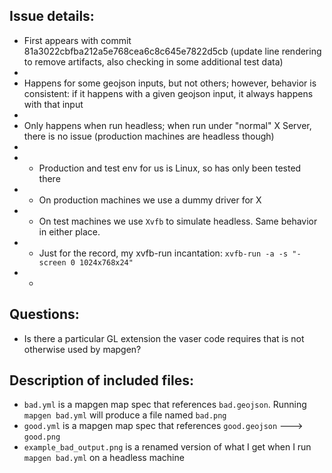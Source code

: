 
Issue details:
--------------

* First appears with commit 81a3022cbfba212a5e768cea6c8c645e7822d5cb  (update line rendering to remove artifacts, also checking in some additional test data)
* 
* Happens for some geojson inputs, but not others; however, behavior is consistent: if it happens with a given geojson input, it always happens with that input
* 
* Only happens when run headless; when run under "normal" X Server, there is no issue (production machines are headless though)
* 
* * Production and test env for us is Linux, so has only been tested there
* * On production machines we use a dummy driver for X
* * On test machines we use `Xvfb` to simulate headless. Same behavior in either place.
* * Just for the record, my xvfb-run incantation: `xvfb-run -a -s "-screen 0 1024x768x24"`
* * 

Questions:
----------

* Is there a particular GL extension the vaser code requires that is not otherwise used by mapgen?

Description of included files:
------------------------------

* `bad.yml` is a mapgen map spec that references `bad.geojson`. Running `mapgen bad.yml` will produce a file named `bad.png`
* `good.yml` is a mapgen map spec that references `good.geojson` ---> `good.png`
* `example_bad_output.png` is a renamed version of what I get when I run `mapgen bad.yml` on a headless machine